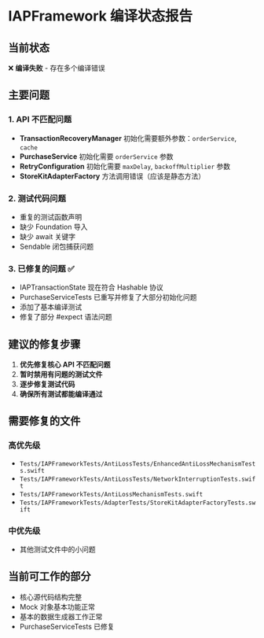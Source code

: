 # IAPFramework 编译状态报告

## 当前状态
❌ **编译失败** - 存在多个编译错误

## 主要问题

### 1. API 不匹配问题
- **TransactionRecoveryManager** 初始化需要额外参数：`orderService`, `cache`
- **PurchaseService** 初始化需要 `orderService` 参数
- **RetryConfiguration** 初始化需要 `maxDelay`, `backoffMultiplier` 参数
- **StoreKitAdapterFactory** 方法调用错误（应该是静态方法）

### 2. 测试代码问题
- 重复的测试函数声明
- 缺少 Foundation 导入
- 缺少 await 关键字
- Sendable 闭包捕获问题

### 3. 已修复的问题 ✅
- IAPTransactionState 现在符合 Hashable 协议
- PurchaseServiceTests 已重写并修复了大部分初始化问题
- 添加了基本编译测试
- 修复了部分 #expect 语法问题

## 建议的修复步骤

1. **优先修复核心 API 不匹配问题**
2. **暂时禁用有问题的测试文件**
3. **逐步修复测试代码**
4. **确保所有测试都能编译通过**

## 需要修复的文件

### 高优先级
- `Tests/IAPFrameworkTests/AntiLossTests/EnhancedAntiLossMechanismTests.swift`
- `Tests/IAPFrameworkTests/AntiLossTests/NetworkInterruptionTests.swift`
- `Tests/IAPFrameworkTests/AntiLossMechanismTests.swift`
- `Tests/IAPFrameworkTests/AdapterTests/StoreKitAdapterFactoryTests.swift`

### 中优先级
- 其他测试文件中的小问题

## 当前可工作的部分
- 核心源代码结构完整
- Mock 对象基本功能正常
- 基本的数据生成器工作正常
- PurchaseServiceTests 已修复